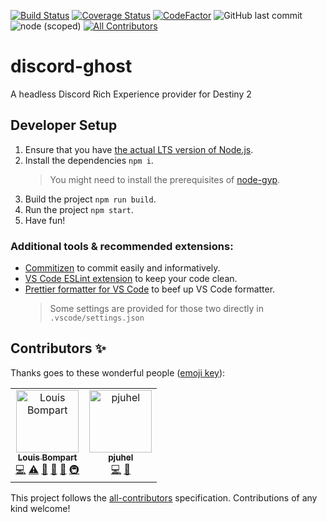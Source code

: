 [![Build Status](https://travis-ci.com/brakacai/discord-ghost.svg?branch=master)](https://travis-ci.com/brakacai/discord-ghost)
[![Coverage Status](https://coveralls.io/repos/github/brakacai/discord-ghost/badge.svg?branch=master)](https://coveralls.io/github/brakacai/discord-ghost?branch=master)
[![CodeFactor](https://www.codefactor.io/repository/github/brakacai/discord-ghost/badge/master)](https://www.codefactor.io/repository/github/brakacai/discord-ghost/overview/master)
![GitHub last commit](https://img.shields.io/github/last-commit/brakacai/discord-ghost.svg)
![node (scoped)](https://img.shields.io/node/v/@brakacai/discord-ghost.svg)
[![All Contributors](https://img.shields.io/badge/all_contributors-2-orange.svg?style=flat-square)](#contributors)

# discord-ghost

A headless Discord Rich Experience provider for Destiny 2

## Developer Setup

1. Ensure that you have [the actual LTS version of Node.js](https://nodejs.org/en/).
2. Install the dependencies `npm i`.
   > You might need to install the prerequisites of [node-gyp](https://github.com/nodejs/node-gyp).
3. Build the project `npm run build`.
4. Run the project `npm start`.
5. Have fun!

### Additional tools & recommended extensions:

- [Commitizen](https://github.com/commitizen/cz-cli) to commit easily and informatively.
- [VS Code ESLint extension](https://github.com/Microsoft/vscode-eslint) to keep your code clean.
- [Prettier formatter for VS Code](https://github.com/prettier/prettier-vscode) to beef up VS Code formatter.
  > Some settings are provided for those two directly in `.vscode/settings.json`

## Contributors ✨

Thanks goes to these wonderful people ([emoji key](https://allcontributors.org/docs/en/emoji-key)):

<!-- ALL-CONTRIBUTORS-LIST:START - Do not remove or modify this section -->
<!-- prettier-ignore -->
<table><tr><td align="center"><a href="https://github.com/louis-bompart"><img src="https://avatars2.githubusercontent.com/u/12366410?v=4" width="100px;" alt="Louis Bompart"/><br /><sub><b>Louis Bompart</b></sub></a><br /><a href="https://github.com/brakacai/discord-ghost/commits?author=louis-bompart" title="Code">💻</a> <a href="https://github.com/brakacai/discord-ghost/commits?author=louis-bompart" title="Tests">⚠️</a> <a href="#projectManagement-louis-bompart" title="Project Management">📆</a> <a href="https://github.com/brakacai/discord-ghost/commits?author=louis-bompart" title="Documentation">📖</a> <a href="#ideas-louis-bompart" title="Ideas, Planning, & Feedback">🤔</a> <a href="#infra-louis-bompart" title="Infrastructure (Hosting, Build-Tools, etc)">🚇</a></td><td align="center"><a href="https://github.com/pjuhel"><img src="https://avatars0.githubusercontent.com/u/14289468?v=4" width="100px;" alt="pjuhel"/><br /><sub><b>pjuhel</b></sub></a><br /><a href="https://github.com/brakacai/discord-ghost/commits?author=pjuhel" title="Code">💻</a> <a href="https://github.com/brakacai/discord-ghost/issues?q=author%3Apjuhel" title="Bug reports">🐛</a></td></tr></table>

<!-- ALL-CONTRIBUTORS-LIST:END -->

This project follows the [all-contributors](https://github.com/all-contributors/all-contributors) specification. Contributions of any kind welcome!
